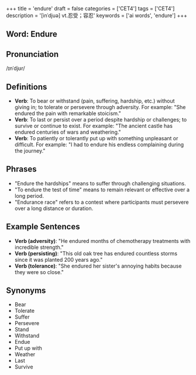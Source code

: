 +++
title = 'endure'
draft = false
categories = ['CET4']
tags = ['CET4']
description = '[inˈdjuə] vt.忍受；容忍'
keywords = ['ai words', 'endure']
+++

## Word: Endure

## Pronunciation
/ɪnˈdjʊr/

## Definitions
- **Verb**: To bear or withstand (pain, suffering, hardship, etc.) without giving in; to tolerate or persevere through adversity. For example: "She endured the pain with remarkable stoicism."
- **Verb**: To last or persist over a period despite hardship or challenges; to survive or continue to exist. For example: "The ancient castle has endured centuries of wars and weathering."
- **Verb**: To patiently or tolerantly put up with something unpleasant or difficult. For example: "I had to endure his endless complaining during the journey."

## Phrases
- "Endure the hardships" means to suffer through challenging situations.
- "To endure the test of time" means to remain relevant or effective over a long period.
- "Endurance race" refers to a contest where participants must persevere over a long distance or duration.

## Example Sentences
- **Verb (adversity)**: "He endured months of chemotherapy treatments with incredible strength."
- **Verb (persisting)**: "This old oak tree has endured countless storms since it was planted 200 years ago."
- **Verb (tolerance)**: "She endured her sister's annoying habits because they were so close."

## Synonyms
- Bear
- Tolerate
- Suffer
- Persevere
- Stand
- Withstand
- Endue
- Put up with
- Weather
- Last
- Survive
